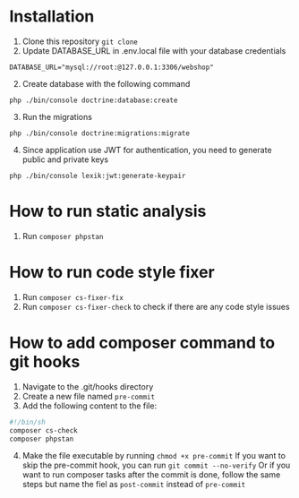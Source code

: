 # Installation

1. Clone this repository `git clone`
2. Update DATABASE_URL in .env.local file with your database credentials
```
DATABASE_URL="mysql://root:@127.0.0.1:3306/webshop"
```
2. Create database with the following command
```
php ./bin/console doctrine:database:create
```
3. Run the migrations
```
php ./bin/console doctrine:migrations:migrate
```
4. Since application use JWT for authentication, you need to generate public and private keys
```
php ./bin/console lexik:jwt:generate-keypair
```

# How to run static analysis
1. Run `composer phpstan`

# How to run code style fixer
1. Run `composer cs-fixer-fix`
2. Run `composer cs-fixer-check` to check if there are any code style issues

# How to add composer command to git hooks
1. Navigate to the .git/hooks directory
2. Create a new file named `pre-commit`
3. Add the following content to the file:
```bash
#!/bin/sh
composer cs-check
composer phpstan
```
4. Make the file executable by running `chmod +x pre-commit`
If you want to skip the pre-commit hook, you can run `git commit --no-verify`
Or if you want to run composer tasks after the commit is done, follow the same steps but name the fiel as `post-commit` instead of `pre-commit`